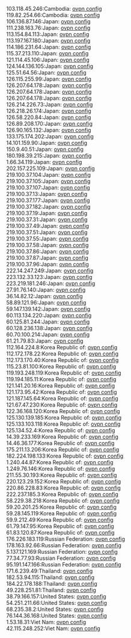103.118.45.246:Cambodia: [ovpn config](vpn/103_118_45_246.ovpn)  
119.82.254.66:Cambodia: [ovpn config](vpn/119_82_254_66.ovpn)  
106.136.87.146:Japan: [ovpn config](vpn/106_136_87_146.ovpn)  
111.238.163.76:Japan: [ovpn config](vpn/111_238_163_76.ovpn)  
113.154.84.113:Japan: [ovpn config](vpn/113_154_84_113.ovpn)  
113.197.167.180:Japan: [ovpn config](vpn/113_197_167_180.ovpn)  
114.186.231.64:Japan: [ovpn config](vpn/114_186_231_64.ovpn)  
115.37.213.110:Japan: [ovpn config](vpn/115_37_213_110.ovpn)  
121.114.45.106:Japan: [ovpn config](vpn/121_114_45_106.ovpn)  
124.144.136.105:Japan: [ovpn config](vpn/124_144_136_105.ovpn)  
125.51.64.56:Japan: [ovpn config](vpn/125_51_64_56.ovpn)  
126.115.255.99:Japan: [ovpn config](vpn/126_115_255_99.ovpn)  
126.207.64.178:Japan: [ovpn config](vpn/126_207_64_178.ovpn)  
126.207.64.178:Japan: [ovpn config](vpn/126_207_64_178.ovpn)  
126.207.64.178:Japan: [ovpn config](vpn/126_207_64_178.ovpn)  
126.214.226.73:Japan: [ovpn config](vpn/126_214_226_73.ovpn)  
126.218.26.174:Japan: [ovpn config](vpn/126_218_26_174.ovpn)  
126.58.220.84:Japan: [ovpn config](vpn/126_58_220_84.ovpn)  
126.89.208.170:Japan: [ovpn config](vpn/126_89_208_170.ovpn)  
126.90.165.132:Japan: [ovpn config](vpn/126_90_165_132.ovpn)  
133.175.174.202:Japan: [ovpn config](vpn/133_175_174_202.ovpn)  
14.101.159.90:Japan: [ovpn config](vpn/14_101_159_90.ovpn)  
150.9.40.51:Japan: [ovpn config](vpn/150_9_40_51.ovpn)  
180.198.39.215:Japan: [ovpn config](vpn/180_198_39_215.ovpn)  
1.66.34.119:Japan: [ovpn config](vpn/1_66_34_119.ovpn)  
202.157.225.109:Japan: [ovpn config](vpn/202_157_225_109.ovpn)  
219.100.37.104:Japan: [ovpn config](vpn/219_100_37_104.ovpn)  
219.100.37.105:Japan: [ovpn config](vpn/219_100_37_105.ovpn)  
219.100.37.107:Japan: [ovpn config](vpn/219_100_37_107.ovpn)  
219.100.37.13:Japan: [ovpn config](vpn/219_100_37_13.ovpn)  
219.100.37.177:Japan: [ovpn config](vpn/219_100_37_177.ovpn)  
219.100.37.182:Japan: [ovpn config](vpn/219_100_37_182.ovpn)  
219.100.37.19:Japan: [ovpn config](vpn/219_100_37_19.ovpn)  
219.100.37.31:Japan: [ovpn config](vpn/219_100_37_31.ovpn)  
219.100.37.49:Japan: [ovpn config](vpn/219_100_37_49.ovpn)  
219.100.37.51:Japan: [ovpn config](vpn/219_100_37_51.ovpn)  
219.100.37.55:Japan: [ovpn config](vpn/219_100_37_55.ovpn)  
219.100.37.58:Japan: [ovpn config](vpn/219_100_37_58.ovpn)  
219.100.37.86:Japan: [ovpn config](vpn/219_100_37_86.ovpn)  
219.100.37.87:Japan: [ovpn config](vpn/219_100_37_87.ovpn)  
219.100.37.96:Japan: [ovpn config](vpn/219_100_37_96.ovpn)  
222.14.247.249:Japan: [ovpn config](vpn/222_14_247_249.ovpn)  
223.132.33.123:Japan: [ovpn config](vpn/223_132_33_123.ovpn)  
223.219.181.246:Japan: [ovpn config](vpn/223_219_181_246.ovpn)  
27.91.76.140:Japan: [ovpn config](vpn/27_91_76_140.ovpn)  
36.14.82.12:Japan: [ovpn config](vpn/36_14_82_12.ovpn)  
58.89.121.96:Japan: [ovpn config](vpn/58_89_121_96.ovpn)  
59.147.139.142:Japan: [ovpn config](vpn/59_147_139_142.ovpn)  
60.113.134.220:Japan: [ovpn config](vpn/60_113_134_220.ovpn)  
60.125.81.244:Japan: [ovpn config](vpn/60_125_81_244.ovpn)  
60.128.236.138:Japan: [ovpn config](vpn/60_128_236_138.ovpn)  
60.70.100.214:Japan: [ovpn config](vpn/60_70_100_214.ovpn)  
61.21.79.83:Japan: [ovpn config](vpn/61_21_79_83.ovpn)  
112.164.224.8:Korea Republic of: [ovpn config](vpn/112_164_224_8.ovpn)  
112.172.178.22:Korea Republic of: [ovpn config](vpn/112_172_178_22.ovpn)  
112.173.170.40:Korea Republic of: [ovpn config](vpn/112_173_170_40.ovpn)  
115.23.81.100:Korea Republic of: [ovpn config](vpn/115_23_81_100.ovpn)  
119.193.248.119:Korea Republic of: [ovpn config](vpn/119_193_248_119.ovpn)  
119.194.185.11:Korea Republic of: [ovpn config](vpn/119_194_185_11.ovpn)  
121.141.20.16:Korea Republic of: [ovpn config](vpn/121_141_20_16.ovpn)  
121.173.95.42:Korea Republic of: [ovpn config](vpn/121_173_95_42.ovpn)  
121.187.145.64:Korea Republic of: [ovpn config](vpn/121_187_145_64.ovpn)  
121.67.47.230:Korea Republic of: [ovpn config](vpn/121_67_47_230.ovpn)  
122.36.168.120:Korea Republic of: [ovpn config](vpn/122_36_168_120.ovpn)  
125.130.139.185:Korea Republic of: [ovpn config](vpn/125_130_139_185.ovpn)  
125.133.103.118:Korea Republic of: [ovpn config](vpn/125_133_103_118.ovpn)  
125.134.52.4:Korea Republic of: [ovpn config](vpn/125_134_52_4.ovpn)  
14.39.233.169:Korea Republic of: [ovpn config](vpn/14_39_233_169.ovpn)  
14.46.36.177:Korea Republic of: [ovpn config](vpn/14_46_36_177.ovpn)  
175.211.13.206:Korea Republic of: [ovpn config](vpn/175_211_13_206.ovpn)  
182.224.198.133:Korea Republic of: [ovpn config](vpn/182_224_198_133.ovpn)  
1.240.44.87:Korea Republic of: [ovpn config](vpn/1_240_44_87.ovpn)  
1.249.76.146:Korea Republic of: [ovpn config](vpn/1_249_76_146.ovpn)  
211.55.30.193:Korea Republic of: [ovpn config](vpn/211_55_30_193.ovpn)  
220.123.29.152:Korea Republic of: [ovpn config](vpn/220_123_29_152.ovpn)  
220.86.228.83:Korea Republic of: [ovpn config](vpn/220_86_228_83.ovpn)  
222.237.185.3:Korea Republic of: [ovpn config](vpn/222_237_185_3.ovpn)  
58.229.38.218:Korea Republic of: [ovpn config](vpn/58_229_38_218.ovpn)  
59.20.201.25:Korea Republic of: [ovpn config](vpn/59_20_201_25.ovpn)  
59.28.145.119:Korea Republic of: [ovpn config](vpn/59_28_145_119.ovpn)  
59.9.212.49:Korea Republic of: [ovpn config](vpn/59_9_212_49.ovpn)  
61.79.147.95:Korea Republic of: [ovpn config](vpn/61_79_147_95.ovpn)  
61.83.120.87:Korea Republic of: [ovpn config](vpn/61_83_120_87.ovpn)  
176.226.183.119:Russian Federation: [ovpn config](vpn/176_226_183_119.ovpn)  
178.163.92.66:Russian Federation: [ovpn config](vpn/178_163_92_66.ovpn)  
5.137.121.169:Russian Federation: [ovpn config](vpn/5_137_121_169.ovpn)  
77.34.77.93:Russian Federation: [ovpn config](vpn/77_34_77_93.ovpn)  
95.191.147.166:Russian Federation: [ovpn config](vpn/95_191_147_166.ovpn)  
171.6.239.49:Thailand: [ovpn config](vpn/171_6_239_49.ovpn)  
182.53.94.115:Thailand: [ovpn config](vpn/182_53_94_115.ovpn)  
184.22.178.188:Thailand: [ovpn config](vpn/184_22_178_188.ovpn)  
49.228.251.81:Thailand: [ovpn config](vpn/49_228_251_81.ovpn)  
38.79.166.157:United States: [ovpn config](vpn/38_79_166_157.ovpn)  
54.251.211.66:United States: [ovpn config](vpn/54_251_211_66.ovpn)  
68.235.38.2:United States: [ovpn config](vpn/68_235_38_2.ovpn)  
76.144.36.168:United States: [ovpn config](vpn/76_144_36_168.ovpn)  
1.53.18.31:Viet Nam: [ovpn config](vpn/1_53_18_31.ovpn)  
42.115.248.252:Viet Nam: [ovpn config](vpn/42_115_248_252.ovpn)  
